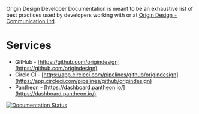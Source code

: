 Origin Design Developer Documentation is meant to be an exhaustive list of best practices used by developers working with or at [Origin Design + Communication Ltd](http://originoutside.com).

# Services

- GitHub - [https://github.com/origindesign](https://github.com/origindesign)
- Circle CI - [https://app.circleci.com/pipelines/github/origindesign](https://app.circleci.com/pipelines/github/origindesign)
- Pantheon - [https://dashboard.pantheon.io/](https://dashboard.pantheon.io/)



[![Documentation Status](https://readthedocs.org/projects/origindocs/badge/?version=latest)](http://origindocs.readthedocs.io/en/latest/?badge=latest)
